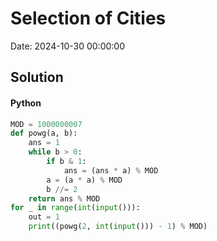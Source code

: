 # Selection of Cities

Date: 2024-10-30 00:00:00

## Solution

#### Python
```python
MOD = 1000000007
def powg(a, b):
    ans = 1
    while b > 0:
        if b & 1:
            ans = (ans * a) % MOD
        a = (a * a) % MOD
        b //= 2
    return ans % MOD
for _ in range(int(input())):
    out = 1
    print((powg(2, int(input())) - 1) % MOD)
 ```